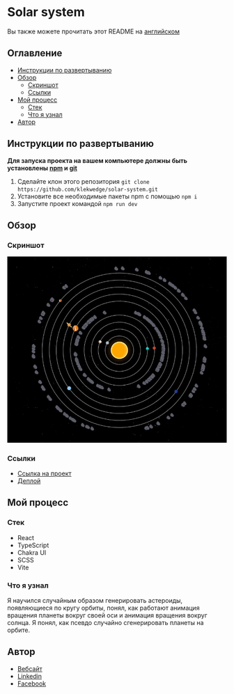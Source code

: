 # Solar system

Вы также можете прочитать этот README на [английском](https://github.com/klekwedge/solar-system/blob/main/README.md)

## Оглавление

- [Инструкции по развертыванию](#инструкции-по-развертыванию)
- [Обзор](#обзор)
  - [Скриншот](#скриншот)
  - [Ссылки](#ссылки)
- [Мой процесс](#мой-процесс)
  - [Стек](#стек)
  - [Что я узнал](#что-я-узнал)
- [Автор](#автор)

## Инструкции по развертыванию

**Для запуска проекта на вашем компьютере должны быть установлены [npm](https://nodejs.org/en/) и [git](https://git-scm.com/downloads)**

1. Сделайте клон этого репозитория ```git clone https://github.com/klekwedge/solar-system.git```
2. Установите все необходимые пакеты npm с помощью ```npm i```
3. Запустите проект командой ```npm run dev```

## Обзор

### Скриншот

![Главный экран](./preview/screenshot.png)

### Ссылки

- [Ссылка на проект](https://github.com/klekwedge/solar-system)
- [Деплой](https://klekwedge-solar-system.vercel.app/)

## Мой процесс

### Стек

- React
- TypeScript
- Chakra UI
- SCSS
- Vite

### Что я узнал

Я научился случайным образом генерировать астероиды, появляющиеся по кругу орбиты, понял, как работают анимация вращения планеты вокруг своей оси и анимация вращения вокруг солнца. Я понял, как псевдо случайно сгенерировать планеты на орбите.

## Автор

- [Вебсайт](https://klekwedge-cv.vercel.app/)
- [Linkedin](https://www.linkedin.com/in/klekwedge/)
- [Facebook](https://www.facebook.com/klekwedge)
